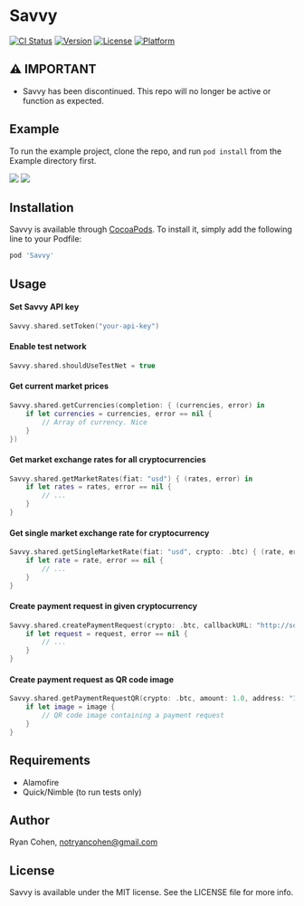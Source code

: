 # Savvy

[![CI Status](https://img.shields.io/travis/imryan/Savvy.svg?style=flat)](https://travis-ci.org/imryan/Savvy)
[![Version](https://img.shields.io/cocoapods/v/Savvy.svg?style=flat)](https://cocoapods.org/pods/Savvy)
[![License](https://img.shields.io/cocoapods/l/Savvy.svg?style=flat)](https://cocoapods.org/pods/Savvy)
[![Platform](https://img.shields.io/cocoapods/p/Savvy.svg?style=flat)](https://cocoapods.org/pods/Savvy)


## ⚠️ IMPORTANT

* Savvy has been discontinued. This repo will no longer be active or function as expected.

## Example

To run the example project, clone the repo, and run `pod install` from the Example directory first.

![](https://i.imgur.com/ZJQGoBS.png)
![](https://i.imgur.com/iUOr9sR.png)

## Installation

Savvy is available through [CocoaPods](https://cocoapods.org). To install
it, simply add the following line to your Podfile:

```ruby
pod 'Savvy'
```

## Usage

#### Set Savvy API key
```swift
Savvy.shared.setToken("your-api-key")
```

#### Enable test network
```swift
Savvy.shared.shouldUseTestNet = true
```

#### Get current market prices
```swift
Savvy.shared.getCurrencies(completion: { (currencies, error) in
    if let currencies = currencies, error == nil {
        // Array of currency. Nice
    }
})
```

#### Get market exchange rates for all cryptocurrencies
```swift
Savvy.shared.getMarketRates(fiat: "usd") { (rates, error) in
    if let rates = rates, error == nil {
        // ...
    }
}
```

#### Get single market exchange rate for cryptocurrency
```swift
Savvy.shared.getSingleMarketRate(fiat: "usd", crypto: .btc) { (rate, error) in
    if let rate = rate, error == nil {
        // ...
    }
}
```

#### Create payment request in given cryptocurrency
```swift
Savvy.shared.createPaymentRequest(crypto: .btc, callbackURL: "http://some.site/") { (request, error) in
    if let request = request, error == nil {
        // ...
    }
}
```

#### Create payment request as QR code image
```swift
Savvy.shared.getPaymentRequestQR(crypto: .btc, amount: 1.0, address: "1F1tAaz5x1HUXrCNLbtMDqcw6o5GNn4xqX", message: "Free money", size: nil) { (image) in
    if let image = image {
        // QR code image containing a payment request
    }
}
```

## Requirements

* Alamofire
* Quick/Nimble (to run tests only)

## Author

Ryan Cohen, notryancohen@gmail.com

## License

Savvy is available under the MIT license. See the LICENSE file for more info.
